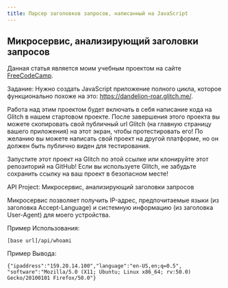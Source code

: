 ```yaml
---
title: Парсер заголовков запросов, написанный на JavaScript
---
```


## Микросервис, анализирующий заголовки запросов

Данная статья является моим учебным проектом на сайте [FreeCodeCamp](https://www.freecodecamp.org/learn/apis-and-microservices/apis-and-microservices-projects/request-header-parser-microservice).

Задание: 
Нужно создать JavaScript приложение полного цикла, которое функционально похоже на это: https://dandelion-roar.glitch.me/.

Работа над этим проектом будет включать в себя написание кода на Glitch в нашем стартовом проекте. После завершения этого проекта вы можете скопировать свой публичный url Glitch (на главную страницу вашего приложения) на этот экран, чтобы протестировать его! По желанию вы можете написать свой проект на другой платформе, но он должен быть публично виден для тестирования.

Запустите этот проект на Glitch по этой ссылке или клонируйте этот репозиторий на GitHub! Если вы используете Glitch, не забудьте сохранить ссылку на ваш проект в безопасном месте!

API Project: Микросервис, анализирующий заголовки запросов

Микросервис позволяет получить IP-адрес, предпочитаемые языки (из заголовка Accept-Language) и системную информацию (из заголовка User-Agent) для моего устройства.

Пример Использования:

```
[base url]/api/whoami
```

Пример Вывода:

```
{"ipaddress":"159.20.14.100","language":"en-US,en;q=0.5",
"software":"Mozilla/5.0 (X11; Ubuntu; Linux x86_64; rv:50.0) Gecko/20100101 Firefox/50.0"}
```
